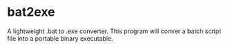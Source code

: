 # bat2exe
A lightweight .bat to .exe converter. This program will conver a batch script file into a portable binary executable.
